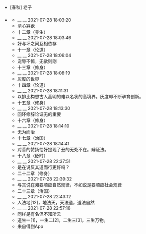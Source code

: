 - [春秋] 老子
- ### 
    - __ __ 2021-07-28 18:03:20
    - 清心寡欲
    - 十二章（养生）
    - __ __ 2021-07-28 18:03:46
    - 好与坏之间互相依存
    - 十一章（论道）
    - __ __ 2021-07-28 18:06:04
    - 宠辱不惊，无欲则刚
    - 十三章（修身）
    - __ __ 2021-07-28 18:08:19
    - 灰度的世界
    - 十四章（论道）
    - __ __ 2021-07-28 18:11:31
    - 以排比构想古人高明的难以名状的高境界。灰度却不断孕育创新。
    - 十五章（修身）
    - __ __ 2021-07-28 18:13:30
    - 回环修辞论证无的重要
    - 十六章（修身）
    - __ __ 2021-07-28 18:14:10
    - 无为而治
    - 十七章（治国）
    - __ __ 2021-07-28 18:14:41
    - 对善的赞扬恰好提现了丑的无处不在。辩证法。
    - 十八章（砭时）
    - __ __ 2021-07-28 22:37:51
    - 是在说反其道而行更好吗？
    - 二十二章（修身）
    - __ __ 2021-07-28 22:39:32
    - 与其说在滩要顺应自然规律，不如说是要顺应社会规律
    - 二十三章（治国）
    - __ __ 2021-07-28 22:43:12
    - 人法地[12]，地法天，天法道，道法自然
    - __ __ 2021-07-28 22:57:16
    - 同样是有名但不知所云
    - 道生一[1]，一生二[2]，二生三[3]，三生万物。
    - 来自得到App
